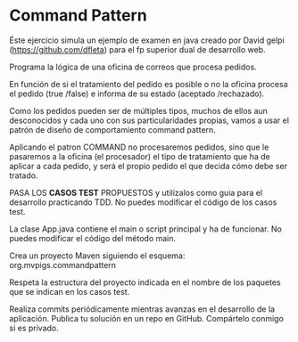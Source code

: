 # Command Pattern
Éste ejercicio simula un ejemplo de examen en java creado por David gelpi (https://github.com/dfleta) para el fp superior dual de desarrollo web.

Programa la lógica de una oficina de correos que procesa pedidos.

En función de si el tratamiento del pedido es posible o no la oficina procesa el pedido (true /false) e informa de su estado (aceptado /rechazado).

Como los pedidos pueden ser de múltiples tipos, muchos de ellos aun desconocidos y cada uno con sus particularidades propias, vamos a usar el patrón de diseño de comportamiento command pattern.

Aplicando el patron COMMAND no procesaremos pedidos, sino que le pasaremos a la oficina (el procesador) el tipo de tratamiento que ha de aplicar a cada pedido, y será el propio pedido el que decida cómo debe ser tratado.

PASA LOS **CASOS TEST** PROPUESTOS y utilízalos como guia para el desarrollo practicando TDD. No puedes modificar el código de los casos test.

La clase App.java contiene el main o script principal y ha de funcionar. No puedes modificar el código del método main.

Crea un proyecto Maven siguiendo el esquema: org.mvpigs.commandpattern

Respeta la estructura del proyecto indicada en el nombre de los paquetes que se indican en los casos test.

Realiza commits periódicamente mientras avanzas en el desarrollo de la aplicación.
Publica tu solución en un repo en GitHub.
Compártelo conmigo si es privado.